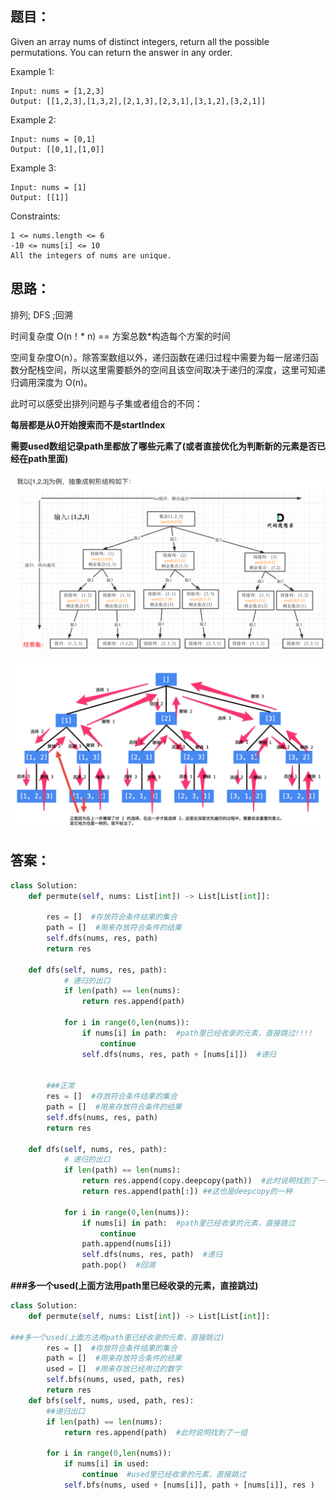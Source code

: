 ## 题目：
Given an array nums of distinct integers, return all the possible permutations. You can return the answer in any order.

Example 1:
```
Input: nums = [1,2,3]
Output: [[1,2,3],[1,3,2],[2,1,3],[2,3,1],[3,1,2],[3,2,1]]
```
Example 2:
```
Input: nums = [0,1]
Output: [[0,1],[1,0]]
```
Example 3:
```
Input: nums = [1]
Output: [[1]]
``` 
Constraints:
```
1 <= nums.length <= 6
-10 <= nums[i] <= 10
All the integers of nums are unique.
```
## 思路：

排列; DFS ;回溯 

时间复杂度 O(n！* n) == 方案总数*构造每个方案的时间

空间复杂度O(n）。除答案数组以外，递归函数在递归过程中需要为每一层递归函数分配栈空间，所以这里需要额外的空间且该空间取决于递归的深度，这里可知递归调用深度为 O(n)。


此时可以感受出排列问题与子集或者组合的不同：

**每层都是从0开始搜索而不是startIndex**

**需要used数组记录path里都放了哪些元素了(或者直接优化为判断新的元素是否已经在path里面)**


![a](https://github.com/SSRRBB/Leetcode/blob/main/Images/366.png)

![a](https://github.com/SSRRBB/Leetcode/blob/main/Images/367.png)

## 答案：
```python
class Solution:
    def permute(self, nums: List[int]) -> List[List[int]]:
        
        res = []  #存放符合条件结果的集合
        path = []  #用来存放符合条件的结果
        self.dfs(nums, res, path)
        return res
    
    def dfs(self, nums, res, path):
            # 递归的出口
            if len(path) == len(nums):
                return res.append(path)
            
            for i in range(0,len(nums)):
                if nums[i] in path:  #path里已经收录的元素，直接跳过!!!!
                    continue
                self.dfs(nums, res, path + [nums[i]])  #递归

 
        ###正常
        res = []  #存放符合条件结果的集合
        path = []  #用来存放符合条件的结果
        self.dfs(nums, res, path)
        return res
    
    def dfs(self, nums, res, path):
            # 递归的出口
            if len(path) == len(nums):
                return res.append(copy.deepcopy(path))  #此时说明找到了一组
                return res.append(path[:]) ##这也是deepcopy的一种
            
            for i in range(0,len(nums)):
                if nums[i] in path:  #path里已经收录的元素，直接跳过
                    continue
                path.append(nums[i])
                self.dfs(nums, res, path)  #递归
                path.pop()  #回溯
```

**###多一个used(上面方法用path里已经收录的元素，直接跳过)**
```python
class Solution:
    def permute(self, nums: List[int]) -> List[List[int]]:

###多一个used(上面方法用path里已经收录的元素，直接跳过)
        res = []  #存放符合条件结果的集合
        path = []  #用来存放符合条件的结果
        used = []  #用来存放已经用过的数字
        self.bfs(nums, used, path, res)
        return res
    def bfs(self, nums, used, path, res):
        ##递归出口
        if len(path) == len(nums):
            return res.append(path)  #此时说明找到了一组
        
        for i in range(0,len(nums)):
            if nums[i] in used:
                continue  #used里已经收录的元素，直接跳过
            self.bfs(nums, used + [nums[i]], path + [nums[i]], res )
    
